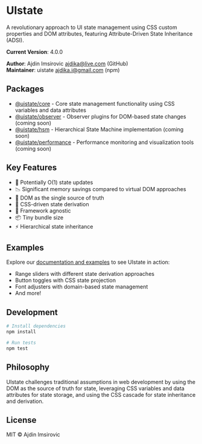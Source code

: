 # UIstate

A revolutionary approach to UI state management using CSS custom properties and DOM attributes, featuring Attribute-Driven State Inheritance (ADSI).

**Current Version**: 4.0.0

**Author**: Ajdin Imsirovic <ajdika@live.com> (GitHub)  
**Maintainer**: uistate <ajdika.i@gmail.com> (npm)

## Packages

- [@uistate/core](./packages/core) - Core state management functionality using CSS variables and data attributes
- [@uistate/observer](./packages/observer) - Observer plugins for DOM-based state changes (coming soon)
- [@uistate/hsm](./packages/hsm) - Hierarchical State Machine implementation (coming soon)
- [@uistate/performance](./packages/performance) - Performance monitoring and visualization tools (coming soon)

## Key Features

- 🚀 Potentially O(1) state updates
- 📉 Significant memory savings compared to virtual DOM approaches
- 🎯 DOM as the single source of truth
- 🔄 CSS-driven state derivation
- 🎨 Framework agnostic
- 📦 Tiny bundle size
- ⚡ Hierarchical state inheritance

## Examples

Explore our [documentation and examples](./docs/index.html) to see UIstate in action:

- Range sliders with different state derivation approaches
- Button toggles with CSS state projection
- Font adjusters with domain-based state management
- And more!

## Development

```bash
# Install dependencies
npm install

# Run tests
npm test
```

## Philosophy

UIstate challenges traditional assumptions in web development by using the DOM as the source of truth for state, leveraging CSS variables and data attributes for state storage, and using the CSS cascade for state inheritance and derivation.

## License

MIT © Ajdin Imsirovic

